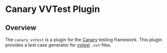 # Canary VVTest Plugin

## Overview

The `canary_vvtest` is a plugin for the [Canary](https://github.com/sandialabs/canary) testing framework. This plugin provides a test case generator for [vvtest](https://github.com/sandialabs/vvtest) `.vvt` files.
